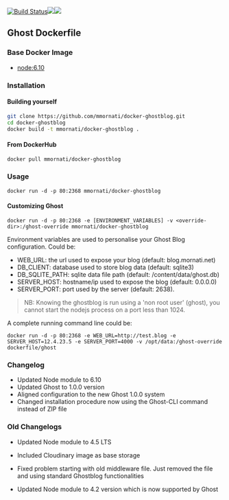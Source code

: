 [![Build Status](https://travis-ci.org/mmornati/docker-ghostblog.svg)](https://travis-ci.org/mmornati/docker-ghostblog)[![](https://images.microbadger.com/badges/image/mmornati/docker-ghostblog.svg)](https://microbadger.com/images/mmornati/docker-ghostblog "Get your own image badge on microbadger.com")[![](https://images.microbadger.com/badges/version/mmornati/docker-ghostblog.svg)](https://microbadger.com/images/mmornati/docker-ghostblog "Get your own version badge on microbadger.com")

## Ghost Dockerfile

### Base Docker Image

* [node:6.10](https://registry.hub.docker.com/_/node/)


### Installation

#### Building yourself

```bash
git clone https://github.com/mmornati/docker-ghostblog.git
cd docker-ghostblog
docker build -t mmornati/docker-ghostblog .
```

#### From DockerHub

```bash
docker pull mmornati/docker-ghostblog
```

### Usage

    docker run -d -p 80:2368 mmornati/docker-ghostblog

#### Customizing Ghost

    docker run -d -p 80:2368 -e [ENVIRONMENT_VARIABLES] -v <override-dir>:/ghost-override mmornati/docker-ghostblog

Environment variables are used to personalise your Ghost Blog configuration. Could be:

* WEB_URL: the url used to expose your blog (default: blog.mornati.net)
* DB_CLIENT: database used to store blog data (default: sqlite3)
* DB_SQLITE_PATH: sqlite data file path (default: /content/data/ghost.db)
* SERVER_HOST: hostname/ip used to expose the blog (default: 0.0.0.0)
* SERVER_PORT: port used by the server (default: 2638).

> NB: Knowing the ghostblog is run using a 'non root user' (ghost), you cannot start the nodejs process on a port less than 1024.

A complete running command line could be:

    docker run -d -p 80:2368 -e WEB_URL=http://test.blog -e SERVER_HOST=12.4.23.5 -e SERVER_PORT=4000 -v /opt/data:/ghost-override dockerfile/ghost

### Changelog
* Updated Node module to 6.10
* Updated Ghost to 1.0.0 version
* Aligned configuration to the new Ghost 1.0.0 system
* Changed installation procedure now using the Ghost-CLI command instead of ZIP file


### Old Changelogs

* Updated Node module to 4.5 LTS
* Included Cloudinary image as base storage

* Fixed problem starting with old middleware file. Just removed the file and using standard Ghostblog functionalities
* Updated Node module to 4.2 version which is now supported by Ghost
